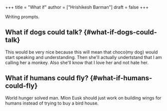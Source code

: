 +++
title = "What if"
author = ["Hrishikesh Barman"]
draft = false
+++

Writing prompts.


## What if dogs could talk? {#what-if-dogs-could-talk}

This would be very nice because this will mean that choco(my dog) would start speaking and understanding. Then she'll actually undertstand that I am calling her a monkey. Also she'll know that I love her and not hate her.


## What if humans could fly? {#what-if-humans-could-fly}

World hunger solved man. Mlon Eusk should just work on building wings for humans instead of trying to buy a bird house.
